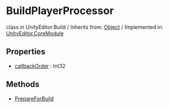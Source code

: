 # BuildPlayerProcessor
class in UnityEditor.Build
 / Inherits from: <a href="https://docs.unity3d.com/6000.0/Documentation/ScriptReference/Object.html" target="_blank">Object</a> / Implemented in: <a href="https://docs.unity3d.com/6000.0/Documentation/ScriptReference/UnityEditor.CoreModule.html" target="_blank">UnityEditor.CoreModule</a>
## Properties
- <a href="https://docs.unity3d.com/6000.0/Documentation/ScriptReference/BuildPlayerProcessor-callbackOrder.html" target="_blank">callbackOrder</a> : Int32
## Methods
- <a href="https://docs.unity3d.com/6000.0/Documentation/ScriptReference/BuildPlayerProcessor.PrepareForBuild.html" target="_blank">PrepareForBuild</a>
